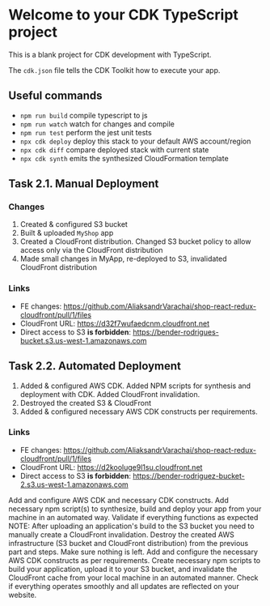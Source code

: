 # Welcome to your CDK TypeScript project

This is a blank project for CDK development with TypeScript.

The `cdk.json` file tells the CDK Toolkit how to execute your app.

## Useful commands

* `npm run build`   compile typescript to js
* `npm run watch`   watch for changes and compile
* `npm run test`    perform the jest unit tests
* `npx cdk deploy`  deploy this stack to your default AWS account/region
* `npx cdk diff`    compare deployed stack with current state
* `npx cdk synth`   emits the synthesized CloudFormation template

## Task 2.1. Manual Deployment

### Changes

1. Created & configured S3 bucket
2. Built & uploaded `MyShop` app
3. Created a CloudFront distribution. Changed S3 bucket policy to allow access only via the CloudFront distribution
4. Made small changes in MyApp, re-deployed to S3, invalidated CloudFront distribution

### Links

- FE changes: https://github.com/AliaksandrVarachai/shop-react-redux-cloudfront/pull/1/files
- CloudFront URL: https://d32f7wufaedcnm.cloudfront.net
- Direct access to S3 **is forbidden**: https://bender-rodrigues-bucket.s3.us-west-1.amazonaws.com

## Task 2.2. Automated Deployment

1. Added & configured AWS CDK. Added NPM scripts for synthesis and deployment with CDK. Added CloudFront invalidation.
2. Destroyed the created S3 & CloudFront
3. Added & configured necessary AWS CDK constructs per requirements.

### Links

- FE changes: https://github.com/AliaksandrVarachai/shop-react-redux-cloudfront/pull/1/files
- CloudFront URL: https://d2kooluge9l1su.cloudfront.net
- Direct access to S3 **is forbidden**: https://bender-rodriguez-bucket-2.s3.us-west-1.amazonaws.com

Add and configure AWS CDK and necessary CDK constructs. Add necessary npm script(s) to synthesize, build and deploy your app from your machine in an automated way. Validate if everything functions as expected NOTE: After uploading an application's build to the S3 bucket you need to manually create a CloudFront invalidation.
Destroy the created AWS infrastructure (S3 bucket and CloudFront distribution) from the previous part and steps. Make sure nothing is left.
Add and configure the necessary AWS CDK constructs as per requirements. Create necessary npm scripts to build your application, upload it to your S3 bucket, and invalidate the CloudFront cache from your local machine in an automated manner. Check if everything operates smoothly and all updates are reflected on your website.
